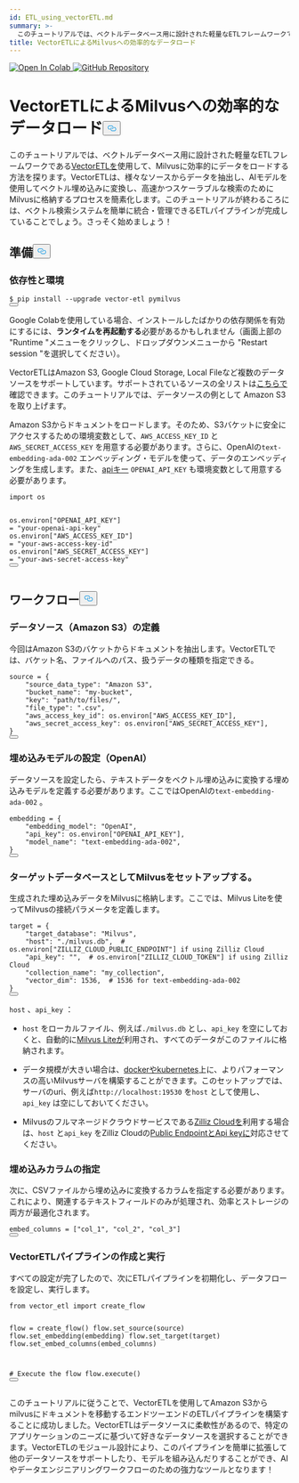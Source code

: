 ```yaml
---
id: ETL_using_vectorETL.md
summary: >-
  このチュートリアルでは、ベクトルデータベース用に設計された軽量なETLフレームワークである[VectorETL](https://github.com/ContextData/VectorETL)を使用して、Milvusに効率的にデータをロードする方法を探ります。VectorETLは、様々なソースからデータを抽出し、AIモデルを用いてベクトル埋め込みデータに変換し、Milvusに格納することで、高速かつスケーラブルな検索を可能にします。このチュートリアルが終わるころには、ベクター検索システムを簡単に統合・管理できるETLパイプラインが完成していることでしょう。さあ、始めましょう！
title: VectorETLによるMilvusへの効率的なデータロード
---
```

<p><a href="https://colab.research.google.com/github/milvus-io/bootcamp/blob/master/bootcamp/tutorials/integration/ETL_using_vectorETL.ipynb" target="_parent">
<img translate="no" src="https://colab.research.google.com/assets/colab-badge.svg" alt="Open In Colab"/>
</a>
<a href="https://github.com/milvus-io/bootcamp/blob/master/bootcamp/tutorials/integration/ETL_using_vectorETL.ipynb" target="_blank">
<img translate="no" src="https://img.shields.io/badge/View%20on%20GitHub-555555?style=flat&logo=github&logoColor=white" alt="GitHub Repository"/>
</a></p>
<h1 id="Efficient-Data-Loading-into-Milvus-with-VectorETL" class="common-anchor-header">VectorETLによるMilvusへの効率的なデータロード<button data-href="#Efficient-Data-Loading-into-Milvus-with-VectorETL" class="anchor-icon" translate="no">
      <svg translate="no"
        aria-hidden="true"
        focusable="false"
        height="20"
        version="1.1"
        viewBox="0 0 16 16"
        width="16"
      >
        <path
          fill="#0092E4"
          fill-rule="evenodd"
          d="M4 9h1v1H4c-1.5 0-3-1.69-3-3.5S2.55 3 4 3h4c1.45 0 3 1.69 3 3.5 0 1.41-.91 2.72-2 3.25V8.59c.58-.45 1-1.27 1-2.09C10 5.22 8.98 4 8 4H4c-.98 0-2 1.22-2 2.5S3 9 4 9zm9-3h-1v1h1c1 0 2 1.22 2 2.5S13.98 12 13 12H9c-.98 0-2-1.22-2-2.5 0-.83.42-1.64 1-2.09V6.25c-1.09.53-2 1.84-2 3.25C6 11.31 7.55 13 9 13h4c1.45 0 3-1.69 3-3.5S14.5 6 13 6z"
        ></path>
      </svg>
    </button></h1><p>このチュートリアルでは、ベクトルデータベース用に設計された軽量なETLフレームワークである<a href="https://github.com/ContextData/VectorETL">VectorETLを</a>使用して、Milvusに効率的にデータをロードする方法を探ります。VectorETLは、様々なソースからデータを抽出し、AIモデルを使用してベクトル埋め込みに変換し、高速かつスケーラブルな検索のためにMilvusに格納するプロセスを簡素化します。このチュートリアルが終わるころには、ベクトル検索システムを簡単に統合・管理できるETLパイプラインが完成していることでしょう。さっそく始めましょう！</p>
<h2 id="Preparation" class="common-anchor-header">準備<button data-href="#Preparation" class="anchor-icon" translate="no">
      <svg translate="no"
        aria-hidden="true"
        focusable="false"
        height="20"
        version="1.1"
        viewBox="0 0 16 16"
        width="16"
      >
        <path
          fill="#0092E4"
          fill-rule="evenodd"
          d="M4 9h1v1H4c-1.5 0-3-1.69-3-3.5S2.55 3 4 3h4c1.45 0 3 1.69 3 3.5 0 1.41-.91 2.72-2 3.25V8.59c.58-.45 1-1.27 1-2.09C10 5.22 8.98 4 8 4H4c-.98 0-2 1.22-2 2.5S3 9 4 9zm9-3h-1v1h1c1 0 2 1.22 2 2.5S13.98 12 13 12H9c-.98 0-2-1.22-2-2.5 0-.83.42-1.64 1-2.09V6.25c-1.09.53-2 1.84-2 3.25C6 11.31 7.55 13 9 13h4c1.45 0 3-1.69 3-3.5S14.5 6 13 6z"
        ></path>
      </svg>
    </button></h2><h3 id="Dependency-and-Environment" class="common-anchor-header">依存性と環境</h3><pre><code translate="no" class="language-shell">$ pip install --upgrade vector-etl pymilvus
<button class="copy-code-btn"></button></code></pre>
<div class="alert note">
<p>Google Colabを使用している場合、インストールしたばかりの依存関係を有効にするには、<strong>ランタイムを再起動する</strong>必要があるかもしれません（画面上部の "Runtime "メニューをクリックし、ドロップダウンメニューから "Restart session "を選択してください）。</p>
</div>
<p>VectorETLはAmazon S3, Google Cloud Storage, Local Fileなど複数のデータソースをサポートしています。サポートされているソースの全リストは<a href="https://github.com/ContextData/VectorETL?tab=readme-ov-file#source-configuration">こちらで</a>確認できます。このチュートリアルでは、データソースの例として Amazon S3 を取り上げます。</p>
<p>Amazon S3からドキュメントをロードします。そのため、S3バケットに安全にアクセスするための環境変数として、<code translate="no">AWS_ACCESS_KEY_ID</code> と<code translate="no">AWS_SECRET_ACCESS_KEY</code> を用意する必要があります。さらに、OpenAIの<code translate="no">text-embedding-ada-002</code> エンベッディング・モデルを使って、データのエンベッディングを生成します。また、<a href="https://platform.openai.com/docs/quickstart">apiキー</a> <code translate="no">OPENAI_API_KEY</code> も環境変数として用意する必要があります。</p>
<pre><code translate="no" class="language-python"><span class="hljs-keyword">import</span> os

os.<span class="hljs-property">environ</span>[<span class="hljs-string">&quot;OPENAI_API_KEY&quot;</span>] = <span class="hljs-string">&quot;your-openai-api-key&quot;</span>
os.<span class="hljs-property">environ</span>[<span class="hljs-string">&quot;AWS_ACCESS_KEY_ID&quot;</span>] = <span class="hljs-string">&quot;your-aws-access-key-id&quot;</span>
os.<span class="hljs-property">environ</span>[<span class="hljs-string">&quot;AWS_SECRET_ACCESS_KEY&quot;</span>] = <span class="hljs-string">&quot;your-aws-secret-access-key&quot;</span>
<button class="copy-code-btn"></button></code></pre>
<h2 id="Workflow" class="common-anchor-header">ワークフロー<button data-href="#Workflow" class="anchor-icon" translate="no">
      <svg translate="no"
        aria-hidden="true"
        focusable="false"
        height="20"
        version="1.1"
        viewBox="0 0 16 16"
        width="16"
      >
        <path
          fill="#0092E4"
          fill-rule="evenodd"
          d="M4 9h1v1H4c-1.5 0-3-1.69-3-3.5S2.55 3 4 3h4c1.45 0 3 1.69 3 3.5 0 1.41-.91 2.72-2 3.25V8.59c.58-.45 1-1.27 1-2.09C10 5.22 8.98 4 8 4H4c-.98 0-2 1.22-2 2.5S3 9 4 9zm9-3h-1v1h1c1 0 2 1.22 2 2.5S13.98 12 13 12H9c-.98 0-2-1.22-2-2.5 0-.83.42-1.64 1-2.09V6.25c-1.09.53-2 1.84-2 3.25C6 11.31 7.55 13 9 13h4c1.45 0 3-1.69 3-3.5S14.5 6 13 6z"
        ></path>
      </svg>
    </button></h2><h3 id="Defining-the-Data-Source-Amazon-S3" class="common-anchor-header">データソース（Amazon S3）の定義</h3><p>今回はAmazon S3のバケットからドキュメントを抽出します。VectorETLでは、バケット名、ファイルへのパス、扱うデータの種類を指定できる。</p>
<pre><code translate="no" class="language-python"><span class="hljs-built_in">source</span> = {
    <span class="hljs-string">&quot;source_data_type&quot;</span>: <span class="hljs-string">&quot;Amazon S3&quot;</span>,
    <span class="hljs-string">&quot;bucket_name&quot;</span>: <span class="hljs-string">&quot;my-bucket&quot;</span>,
    <span class="hljs-string">&quot;key&quot;</span>: <span class="hljs-string">&quot;path/to/files/&quot;</span>,
    <span class="hljs-string">&quot;file_type&quot;</span>: <span class="hljs-string">&quot;.csv&quot;</span>,
    <span class="hljs-string">&quot;aws_access_key_id&quot;</span>: os.environ[<span class="hljs-string">&quot;AWS_ACCESS_KEY_ID&quot;</span>],
    <span class="hljs-string">&quot;aws_secret_access_key&quot;</span>: os.environ[<span class="hljs-string">&quot;AWS_SECRET_ACCESS_KEY&quot;</span>],
}
<button class="copy-code-btn"></button></code></pre>
<h3 id="Configuring-the-Embedding-Model-OpenAI" class="common-anchor-header">埋め込みモデルの設定（OpenAI）</h3><p>データソースを設定したら、テキストデータをベクトル埋め込みに変換する埋め込みモデルを定義する必要があります。ここではOpenAIの<code translate="no">text-embedding-ada-002</code> 。</p>
<pre><code translate="no" class="language-python">embedding = {
    <span class="hljs-string">&quot;embedding_model&quot;</span>: <span class="hljs-string">&quot;OpenAI&quot;</span>,
    <span class="hljs-string">&quot;api_key&quot;</span>: os.<span class="hljs-property">environ</span>[<span class="hljs-string">&quot;OPENAI_API_KEY&quot;</span>],
    <span class="hljs-string">&quot;model_name&quot;</span>: <span class="hljs-string">&quot;text-embedding-ada-002&quot;</span>,
}
<button class="copy-code-btn"></button></code></pre>
<h3 id="Setting-Up-Milvus-as-the-Target-Database" class="common-anchor-header">ターゲットデータベースとしてMilvusをセットアップする。</h3><p>生成された埋め込みデータをMilvusに格納します。ここでは、Milvus Liteを使ってMilvusの接続パラメータを定義します。</p>
<pre><code translate="no" class="language-python">target = {
    <span class="hljs-string">&quot;target_database&quot;</span>: <span class="hljs-string">&quot;Milvus&quot;</span>,
    <span class="hljs-string">&quot;host&quot;</span>: <span class="hljs-string">&quot;./milvus.db&quot;</span>,  <span class="hljs-comment"># os.environ[&quot;ZILLIZ_CLOUD_PUBLIC_ENDPOINT&quot;] if using Zilliz Cloud</span>
    <span class="hljs-string">&quot;api_key&quot;</span>: <span class="hljs-string">&quot;&quot;</span>,  <span class="hljs-comment"># os.environ[&quot;ZILLIZ_CLOUD_TOKEN&quot;] if using Zilliz Cloud</span>
    <span class="hljs-string">&quot;collection_name&quot;</span>: <span class="hljs-string">&quot;my_collection&quot;</span>,
    <span class="hljs-string">&quot;vector_dim&quot;</span>: <span class="hljs-number">1536</span>,  <span class="hljs-comment"># 1536 for text-embedding-ada-002</span>
}
<button class="copy-code-btn"></button></code></pre>
<div class="alert note">
<p><code translate="no">host</code> 、<code translate="no">api_key</code> ：</p>
<ul>
<li><p><code translate="no">host</code> をローカルファイル、例えば<code translate="no">./milvus.db</code> とし、<code translate="no">api_key</code> を空にしておくと、自動的に<a href="https://milvus.io/docs/milvus_lite.md">Milvus Liteが</a>利用され、すべてのデータがこのファイルに格納されます。</p></li>
<li><p>データ規模が大きい場合は、<a href="https://milvus.io/docs/quickstart.md">dockerやkubernetes</a>上に、よりパフォーマンスの高いMilvusサーバを構築することができます。このセットアップでは、サーバのuri、例えば<code translate="no">http://localhost:19530</code> を<code translate="no">host</code> として使用し、<code translate="no">api_key</code> は空にしておいてください。</p></li>
<li><p>Milvusのフルマネージドクラウドサービスである<a href="https://zilliz.com/cloud">Zilliz Cloudを</a>利用する場合は、<code translate="no">host</code> と<code translate="no">api_key</code> をZilliz Cloudの<a href="https://docs.zilliz.com/docs/on-zilliz-cloud-console#free-cluster-details">Public EndpointとApi keyに</a>対応させてください。</p></li>
</ul>
</div>
<h3 id="Specifying-Columns-for-Embedding" class="common-anchor-header">埋め込みカラムの指定</h3><p>次に、CSVファイルから埋め込みに変換するカラムを指定する必要があります。これにより、関連するテキストフィールドのみが処理され、効率とストレージの両方が最適化されます。</p>
<pre><code translate="no" class="language-python">embed_columns = [<span class="hljs-string">&quot;col_1&quot;</span>, <span class="hljs-string">&quot;col_2&quot;</span>, <span class="hljs-string">&quot;col_3&quot;</span>]
<button class="copy-code-btn"></button></code></pre>
<h3 id="Creating-and-Executing-the-VectorETL-Pipeline" class="common-anchor-header">VectorETLパイプラインの作成と実行</h3><p>すべての設定が完了したので、次にETLパイプラインを初期化し、データフローを設定し、実行します。</p>
<pre><code translate="no" class="language-python"><span class="hljs-keyword">from</span> vector_etl <span class="hljs-keyword">import</span> create_flow

flow = create_flow()
flow.set_source(source)
flow.set_embedding(embedding)
flow.set_target(target)
flow.set_embed_columns(embed_columns)

<span class="hljs-comment"># Execute the flow</span>
flow.execute()
<button class="copy-code-btn"></button></code></pre>
<p>このチュートリアルに従うことで、VectorETLを使用してAmazon S3からmilvusにドキュメントを移動するエンドツーエンドのETLパイプラインを構築することに成功しました。VectorETLはデータソースに柔軟性があるので、特定のアプリケーションのニーズに基づいて好きなデータソースを選択することができます。VectorETLのモジュール設計により、このパイプラインを簡単に拡張して他のデータソースをサポートしたり、モデルを組み込んだりすることができ、AIやデータエンジニアリングワークフローのための強力なツールとなります！</p>
